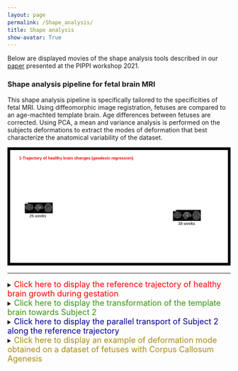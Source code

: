 ```yaml
---
layout: page
permalink: /Shape_analysis/
title: Shape analysis
show-avatar: True
---
```

Below are displayed movies of the shape analysis tools described in our [paper](https://hal.archives-ouvertes.fr/hal-03362573) presented at the PIPPI workshop 2021.

### Shape analysis pipeline for fetal brain MRI

This shape analysis pipeline is specifically tailored to the specificities of fetal MRI. Using diffeomorphic image registration, fetuses are compared to an age-machted template brain. Age differences between fetuses are corrected. Using PCA, a mean and variance analysis is performed on the subjects deformations to extract the modes of deformation that best characterize the anatomical variability of the dataset.

<img src="/assets/img/output-onlinegiftools(23).gif" alt="drawing" width="800"/>

____

<details>
  <summary><font size="4" color="#FF0000">Click here to display the reference trajectory of healthy brain growth during gestation</font></summary>
  <br />
This is the geodesic trajectory of healthy brain growth (from 27 to 38 gestational weeks) used as reference to compute a distance from normality. Corresponds to the red curve.
<br />
 <a href="http://crl.med.harvard.edu/research/fetal_brain_atlas/"> <font size="1"> Source of the healthy template brains used to compute the trajectory </font>  </a>
<br />
<img src="/assets/img/geodesic_regression.gif" alt="drawing" width="400"/>

</details>

<details>
  <summary><font size="4" color="#37940f">Click here to display the transformation of the template brain towards Subject 2</font></summary>
<br />
Registration computes the transformation needed to map the healthy template at age 34 weeks towards the subject's brain, which has age 34 weeks (green arrow). The resulting transformation can be seen as a distance from normality.
<br />
<img src="/assets/img/ezgif.com-gif-maker(44).gif" alt="drawing" width="400"/>

</details>


<details>
  <summary><font size="4" color="#00008B">Click here to display the parallel transport of Subject 2 along the reference trajectory</font></summary>
<br />
  To characterize a dataset of fetal brains (whether healthy or impaired), age differences between fetuses must be corrected: practically, this is done by transported the registration momenta to a common space. Parallel transport (blue arrows) transports the computed deformation to any time point along the red curve. Combined with geodesic shooting, we apply the reference growth dynamic to the subject's brain from 27 to 38 gestational weeks. The movie below illustrates how this brain, only observed at 34 weeks, would evolve during gestation (under the hypothesis that his growth rate is comparable to that of the healthy template).
<br />
<img src="/assets/img/parallel_transport3.gif" alt="drawing" width="400"/>

</details>


<details>
  <summary><font size="4" color="#ab8a13">Click here to display an example of deformation mode obtained on a dataset of fetuses with Corpus Callosum Agenesis</font></summary>
<br />
  Second mode of deformation obtained by PCA on the initial vector fiels, between σ = 0 and σ = 4. This movie shows the deformation of an average healthy anatomy at 31 weeks of gestation towards the anatomy characterizing Corpus Callosum Agenesis. 

  <br />
<img src="/assets/img/output-onlinegiftools(18).gif" alt="drawing" width="160"/>&nbsp; &nbsp; &nbsp; &nbsp; <img src="/assets/img/output-onlinegiftools(19).gif" alt="drawing" width="160"/>&nbsp;&nbsp;  &nbsp; &nbsp; <img src="/assets/img/output-onlinegiftools(17).gif" alt="drawing" width="145"/>
  <br />

<img src="/assets/img/cor2.gif" alt="drawing" width="190"/><img src="/assets/img/sag2.gif" alt="drawing" width="190"/><img src="/assets/img/ax2.gif" alt="drawing" width="190"/>

  
</details>





